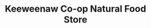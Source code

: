 ---
title: "Keeweenaw Co-op Natural Food Store"
url: /hancock/keeweenaw-co-op-natural-food-store/
shop: supermarket
---